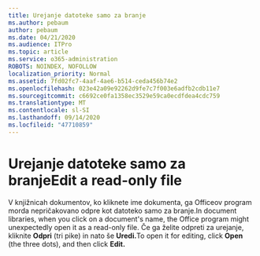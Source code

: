 ```yaml
---
title: Urejanje datoteke samo za branje
ms.author: pebaum
author: pebaum
ms.date: 04/21/2020
ms.audience: ITPro
ms.topic: article
ms.service: o365-administration
ROBOTS: NOINDEX, NOFOLLOW
localization_priority: Normal
ms.assetid: 7fd02fc7-4aaf-4ae6-b514-ceda456b74e2
ms.openlocfilehash: 023e42a09e92262d9fe7c7f003e6adfb2cdb11e7
ms.sourcegitcommit: c6692ce0fa1358ec3529e59ca0ecdfdea4cdc759
ms.translationtype: MT
ms.contentlocale: sl-SI
ms.lasthandoff: 09/14/2020
ms.locfileid: "47710859"
---
```

# <a name="edit-a-read-only-file"></a><span data-ttu-id="6b860-102">Urejanje datoteke samo za branje</span><span class="sxs-lookup"><span data-stu-id="6b860-102">Edit a read-only file</span></span>

<span data-ttu-id="6b860-103">V knjižnicah dokumentov, ko kliknete ime dokumenta, ga Officeov program morda nepričakovano odpre kot datoteko samo za branje.</span><span class="sxs-lookup"><span data-stu-id="6b860-103">In document libraries, when you click on a document's name, the Office program might unexpectedly open it as a read-only file.</span></span> <span data-ttu-id="6b860-104">Če ga želite odpreti za urejanje, kliknite **Odpri** (tri pike) in nato še **Uredi.**</span><span class="sxs-lookup"><span data-stu-id="6b860-104">To open it for editing, click **Open** (the three dots), and then click **Edit.**</span></span>
  

